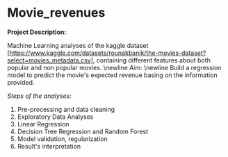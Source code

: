 # Movie_revenues

**Project Description:**

Machine Learning analyses of the kaggle dataset [https://www.kaggle.com/datasets/rounakbanik/the-movies-dataset?select=movies_metadata.csv], containing different features about both popular and non popular movies. 
\newline
_Aim:_ 
\newline
Build a regression model to predict the movie's expected revenue basing on the information provided.


_Steps of the analyses:_

1) Pre-processing and data cleaning
2) Exploratory Data Analyses
3) Linear Regression
4) Decision Tree Regression and Random Forest
5) Model validation, regularization
6) Result's interpretation
